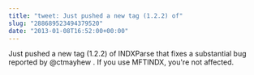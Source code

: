 ```yaml
---
title: "tweet: Just pushed a new tag (1.2.2) of"
slug: "288689523494379520"
date: "2013-01-08T16:52:00+00:00"
---
```

Just pushed a new tag (1.2.2) of INDXParse that fixes a substantial bug reported by @ctmayhew . If you use MFTINDX, you're not affected.